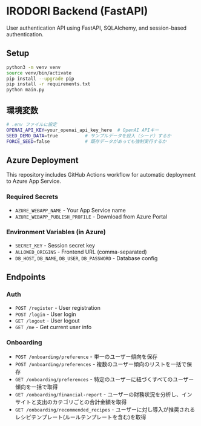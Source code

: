 # IRODORI Backend (FastAPI)

User authentication API using FastAPI, SQLAlchemy, and session-based authentication.

## Setup

```bash
python3 -m venv venv
source venv/bin/activate
pip install --upgrade pip
pip install -r requirements.txt
python main.py
```

## 環境変数

```bash
# .env ファイルに設定
OPENAI_API_KEY=your_openai_api_key_here  # OpenAI APIキー
SEED_DEMO_DATA=true          # サンプルデータを投入（シード）するか
FORCE_SEED=false             # 既存データがあっても強制実行するか
```

## Azure Deployment

This repository includes GitHub Actions workflow for automatic deployment to Azure App Service.

### Required Secrets

- `AZURE_WEBAPP_NAME` - Your App Service name
- `AZURE_WEBAPP_PUBLISH_PROFILE` - Download from Azure Portal

### Environment Variables (in Azure)

- `SECRET_KEY` - Session secret key
- `ALLOWED_ORIGINS` - Frontend URL (comma-separated)
- `DB_HOST`, `DB_NAME`, `DB_USER`, `DB_PASSWORD` - Database config

## Endpoints

### Auth

- `POST /register` - User registration
- `POST /login` - User login
- `GET /logout` - User logout
- `GET /me` - Get current user info

### Onboarding

- `POST /onboarding/preference` - 単一のユーザー傾向を保存
- `POST /onboarding/preferences` - 複数のユーザー傾向のリストを一括で保存
- `GET /onboarding/preferences` - 特定のユーザーに紐づくすべてのユーザー傾向を一括で取得
- `GET /onboarding/financial-report` - ユーザーの財務状況を分析し、インサイトと支出のカテゴリごとの合計金額を取得
- `GET /onboarding/recommended_recipes` - ユーザーに対し導入が推奨されるレシピテンプレート(ルールテンプレートを含む)を取得
